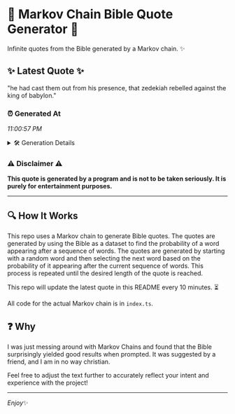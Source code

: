 # 📖 Markov Chain Bible Quote Generator 📖

Infinite quotes from the Bible generated by a Markov chain. ✨

## ✨ Latest Quote ✨
"he had cast them out from his presence, that zedekiah rebelled against the king of babylon."

### ⏰ Generated At
*11:00:57 PM*

<details>
    <summary>🛠️ Generation Details</summary>
    <p>
        <strong>🌱 Seed:</strong> he<br>
        <strong>🔄 Iterations:</strong> 15<br>
        <strong>📜 Context History:</strong><br>[ he ]: had<br>[ he, had ]: cast<br>[ he, had, cast ]: them<br>[ he, had, cast, them ]: out<br>[ he, had, cast, them, out ]: from<br>[ he, had, cast, them, out, from ]: his<br>[ had, cast, them, out, from, his ]: presence,<br>[ cast, them, out, from, his, presence, ]: that<br>[ them, out, from, his, presence,, that ]: zedekiah<br>[ out, from, his, presence,, that, zedekiah ]: rebelled<br>[ from, his, presence,, that, zedekiah, rebelled ]: against<br>[ his, presence,, that, zedekiah, rebelled, against ]: the<br>[ presence,, that, zedekiah, rebelled, against, the ]: king<br>[ that, zedekiah, rebelled, against, the, king ]: of<br>[ zedekiah, rebelled, against, the, king, of ]: babylon.<br>
    </p>
</details>

### ⚠️ Disclaimer ⚠️
**This quote is generated by a program and is not to be taken seriously. It is purely for entertainment purposes.**

---

## 🔍 How It Works

This repo uses a Markov chain to generate Bible quotes. The quotes are generated by using the Bible as a dataset to find the probability of a word appearing after a sequence of words. The quotes are generated by starting with a random word and then selecting the next word based on the probability of it appearing after the current sequence of words. This process is repeated until the desired length of the quote is reached.

This repo will update the latest quote in this README every 10 minutes. ⏳

All code for the actual Markov chain is in `index.ts`.

## ❓ Why

I was just messing around with Markov Chains and found that the Bible surprisingly yielded good results when prompted. 
It was suggested by a friend, and I am in no way christian.

Feel free to adjust the text further to accurately reflect your intent and experience with the project!

---

*Enjoy*✨
